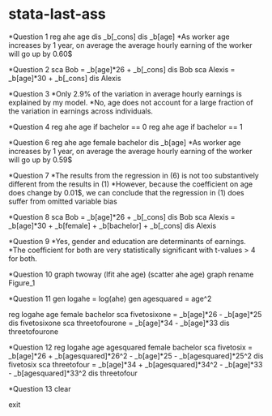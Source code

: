 stata-last-ass
==============


*Question 1
reg ahe age
dis _b[_cons]
dis _b[age]
*As worker age increases by 1 year, on average the average hourly earning of the worker will go up by 0.60$

*Question 2
sca Bob = _b[age]*26 + _b[_cons]
dis Bob
sca Alexis = _b[age]*30 + _b[_cons]
dis Alexis

*Question 3
*Only 2.9% of the variation in average hourly earnings is explained by my model.
*No, age does not account for a large fraction of the variation in earnings across individuals.

*Question 4
reg ahe age if bachelor == 0
reg ahe age if bachelor == 1

*Question 6
reg ahe age female bachelor
dis _b[age]
*As worker age increases by 1 year, on average the average hourly earning of the worker will go up by 0.59$

*Question 7
*The results from the regression in (6) is not too substantively different from the results in (1)
*However, because the coefficient on age does change by 0.01$, we can conclude that the regression in (1) does suffer from omitted variable bias

*Question 8
sca Bob = _b[age]*26 + _b[_cons]
dis Bob
sca Alexis = _b[age]*30 + _b[female] + _b[bachelor] + _b[_cons]
dis Alexis

*Question 9
*Yes, gender and education are determinants of earnings. 
*The coefficient for both are very statistically significant with t-values > 4 for both.

*Question 10
graph twoway (lfit ahe age) (scatter ahe age)
graph rename Figure_1

*Question 11
gen logahe = log(ahe)
gen agesquared = age^2

reg logahe age female bachelor
sca fivetosixone = _b[age]*26 - _b[age]*25
dis fivetosixone
sca threetofourone = _b[age]*34 - _b[age]*33
dis threetofourone

*Question 12
reg logahe age agesquared female bachelor
sca fivetosix = _b[age]*26 + _b[agesquared]*26^2 - _b[age]*25 - _b[agesquared]*25^2
dis fivetosix
sca threetofour = _b[age]*34 + _b[agesquared]*34^2 - _b[age]*33 - _b[agesquared]*33^2
dis threetofour

*Question 13
clear

exit
